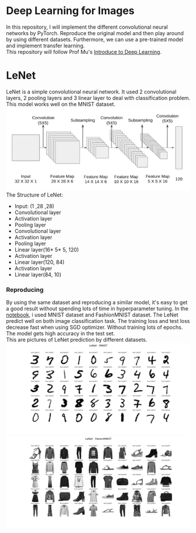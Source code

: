 # Deep Learning for Images
In this repository, I will implement the different convolutional neural networks by PyTorch. Reproduce the original model and then play around by using different datasets. Furthermore, we can use a pre-trained model and implement transfer learning.  
This repository will follow Prof Mu's [Introduce to Deep Learning](https://courses.d2l.ai/).
   
# LeNet
LeNet is a simple convolutional neural network. It used 2 convolutional layers, 2 pooling layers and 3 linear layer to deal with classification problem. This model works well on the MNIST dataset.
![LeNet Structure](picture\LeNet_structure.png "LeNet Structure")
The Structure of LeNet:
- Input: (1 ,28 ,28) 
- Convolutional layer
- Activation layer
- Pooling layer
- Convolutional layer
- Activation layer
- Pooling layer
- Linear layer(16* 5* 5, 120)
- Activation layer
- Linear layer(120, 84)
- Activation layer
- Linear layer(84, 10)

### Reproducing
By using the same dataset and reproducing a similar model, it's easy to get a good result without spending lots of time in hyperparameter tuning. In the [notebook](LeNet\LeNet.ipynb), i used MNIST dataset and FashionMNIST dataset. The LeNet predict well on both image classification task. The training loss and test loss decrease fast when using SGD optimizer. Without training lots of epochs. The model gets high accuracy in the test set.  
This are pictures of LeNet prediction by different datasets.
![LeNet MNIST](picture\LeNet_MNIST.png)
![LeNet FasionMNIST](picture\LeNet_FasionMNIST.png)


